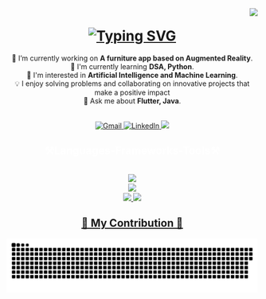   <!-- Vistor count badge-->

  <img align ="right" src = "https://visitor-badge.laobi.icu/badge?page_id=vaibhav-patel-1211.vaibhav-patel-1211" />

<h1 align="center"> 
    <a href="https://git.io/typing-svg">
        <img src="https://readme-typing-svg.demolab.com?font=Pixelify+Sans&size=30&pause=1000&center=true&random=false&width=500&height=70&lines=Hey+there!👋;I'm+Vaibhav;Welcome+to+my+GitHub+nook!😊" alt="Typing SVG" />
    </a>
</h1>


<div align = "center">
  
🔭 I’m currently working on **A furniture app based on Augmented Reality**.  
🌟 I'm currently learning **DSA, Python**.  
🚀 I'm interested in **Artificial Intelligence and Machine Learning**.
<br>
💡 I enjoy solving problems and collaborating on innovative projects that make a positive impact<br>
💬 Ask me about **Flutter, Java**.
</div>
<br/>

<div align="center">
  <a href="mailto:vaibhav1211patel@gmail.com">
    <img src="https://img.shields.io/badge/Gmail-EA4335.svg?style=for-the-badge&logo=Gmail&logoColor=white" alt="Gmail">
  </a>
  
  <a href="https://www.linkedin.com/in/vaibhav-patel-49686129a/">
    <img src="https://img.shields.io/badge/LinkedIn-0A66C2.svg?style=for-the-badge&logo=LinkedIn&logoColor=white" alt="LinkedIn">
  </a>

  <a href="https://wa.me/9328242903" target="_blank">
    <img src="https://img.shields.io/badge/WhatsApp-25D366.svg?style=for-the-badge&logo=WhatsApp&logoColor=white">
  </a>
  
</div>

<h2 align="center" style="color: white;">⚒️Languages-Frameworks-Tools⚒️</h2>
<br/>

<div align = "center">
    <a href = "https://skillicons.dev">
    <img src="https://skillicons.dev/icons?i=html,css,javascript,git,github,java,cpp,c" />
    <br/>
    <img src="https://skillicons.dev/icons?i=vscode,flutter,dart,python" />
    <br/>
    <img src="https://skillicons.dev/icons?i=firebase" /> <img src="https://github.com/onemarc/tech-icons/blob/main/icons/numpy-dark.svg" width="50">
    <br/>
    
</div>

<div align = "center">
    <h2>🐍 My Contribution 🐍</h2>
</div>

<picture>
  <source media="(prefers-color-scheme: dark)" srcset="https://raw.githubusercontent.com/vaibhav-patel-1211/vaibhav-patel-1211/main/github-contribution-grid-snake-dark.svg">
  <source media="(prefers-color-scheme: light)" srcset="https://raw.githubusercontent.com/vaibhav-patel-1211/vaibhav-patel-1211/main/github-contribution-grid-snake.svg">
  <img alt="github contribution grid snake animation" src="https://raw.githubusercontent.com/vaibhav-patel-1211/vaibhav-patel-1211/main/github-contribution-grid-snake.svg">
</picture>

